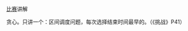 [比赛](http://vjudge.net/contest/view.action?cid=48206#overview)讲解

贪心。只讲一个：区间调度问题，每次选择结束时间最早的。（《挑战》P41）<br />
